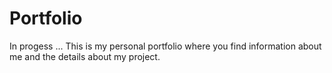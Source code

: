 # Portfolio
In progess ...
This is my personal portfolio where you find information about me and the details about my project.
